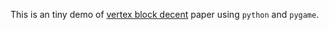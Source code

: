 This is an tiny demo of [vertex block decent](https://ankachan.github.io/Projects/VertexBlockDescent/index.html) paper using `python` and `pygame`.
